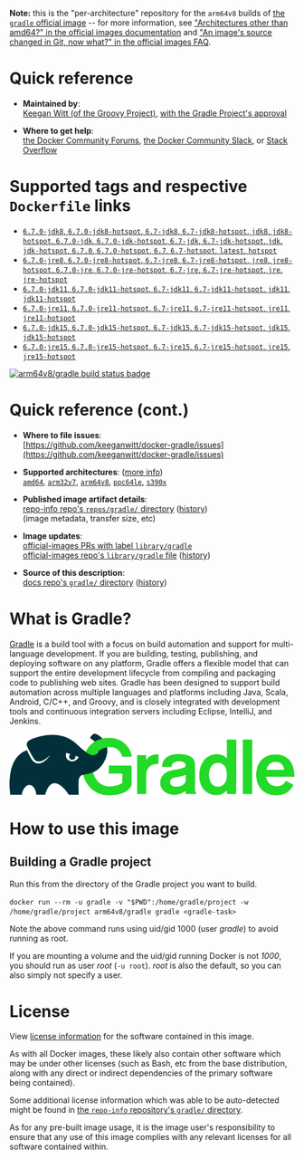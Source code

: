 <!--

********************************************************************************

WARNING:

    DO NOT EDIT "gradle/README.md"

    IT IS AUTO-GENERATED

    (from the other files in "gradle/" combined with a set of templates)

********************************************************************************

-->

**Note:** this is the "per-architecture" repository for the `arm64v8` builds of [the `gradle` official image](https://hub.docker.com/_/gradle) -- for more information, see ["Architectures other than amd64?" in the official images documentation](https://github.com/docker-library/official-images#architectures-other-than-amd64) and ["An image's source changed in Git, now what?" in the official images FAQ](https://github.com/docker-library/faq#an-images-source-changed-in-git-now-what).

# Quick reference

-	**Maintained by**:  
	[Keegan Witt (of the Groovy Project)](https://github.com/keeganwitt/docker-gradle), [with the Gradle Project's approval](https://discuss.gradle.org/t/official-docker-images/21159/8)

-	**Where to get help**:  
	[the Docker Community Forums](https://forums.docker.com/), [the Docker Community Slack](https://dockr.ly/slack), or [Stack Overflow](https://stackoverflow.com/search?tab=newest&q=docker)

# Supported tags and respective `Dockerfile` links

-	[`6.7.0-jdk8`, `6.7.0-jdk8-hotspot`, `6.7-jdk8`, `6.7-jdk8-hotspot`, `jdk8`, `jdk8-hotspot`, `6.7.0-jdk`, `6.7.0-jdk-hotspot`, `6.7-jdk`, `6.7-jdk-hotspot`, `jdk`, `jdk-hotspot`, `6.7.0`, `6.7.0-hotspot`, `6.7`, `6.7-hotspot`, `latest`, `hotspot`](https://github.com/keeganwitt/docker-gradle/blob/8e50459d57c5d88c005efc392c24feea5bafd11f/hotspot/jdk8/Dockerfile)
-	[`6.7.0-jre8`, `6.7.0-jre8-hotspot`, `6.7-jre8`, `6.7-jre8-hotspot`, `jre8`, `jre8-hotspot`, `6.7.0-jre`, `6.7.0-jre-hotspot`, `6.7-jre`, `6.7-jre-hotspot`, `jre`, `jre-hotspot`](https://github.com/keeganwitt/docker-gradle/blob/8e50459d57c5d88c005efc392c24feea5bafd11f/hotspot/jre8/Dockerfile)
-	[`6.7.0-jdk11`, `6.7.0-jdk11-hotspot`, `6.7-jdk11`, `6.7-jdk11-hotspot`, `jdk11`, `jdk11-hotspot`](https://github.com/keeganwitt/docker-gradle/blob/8e50459d57c5d88c005efc392c24feea5bafd11f/hotspot/jdk11/Dockerfile)
-	[`6.7.0-jre11`, `6.7.0-jre11-hotspot`, `6.7-jre11`, `6.7-jre11-hotspot`, `jre11`, `jre11-hotspot`](https://github.com/keeganwitt/docker-gradle/blob/8e50459d57c5d88c005efc392c24feea5bafd11f/hotspot/jre11/Dockerfile)
-	[`6.7.0-jdk15`, `6.7.0-jdk15-hotspot`, `6.7-jdk15`, `6.7-jdk15-hotspot`, `jdk15`, `jdk15-hotspot`](https://github.com/keeganwitt/docker-gradle/blob/8e50459d57c5d88c005efc392c24feea5bafd11f/hotspot/jdk15/Dockerfile)
-	[`6.7.0-jre15`, `6.7.0-jre15-hotspot`, `6.7-jre15`, `6.7-jre15-hotspot`, `jre15`, `jre15-hotspot`](https://github.com/keeganwitt/docker-gradle/blob/8e50459d57c5d88c005efc392c24feea5bafd11f/hotspot/jre15/Dockerfile)

[![arm64v8/gradle build status badge](https://img.shields.io/jenkins/s/https/doi-janky.infosiftr.net/job/multiarch/job/arm64v8/job/gradle.svg?label=arm64v8/gradle%20%20build%20job)](https://doi-janky.infosiftr.net/job/multiarch/job/arm64v8/job/gradle/)

# Quick reference (cont.)

-	**Where to file issues**:  
	[https://github.com/keeganwitt/docker-gradle/issues](https://github.com/keeganwitt/docker-gradle/issues)

-	**Supported architectures**: ([more info](https://github.com/docker-library/official-images#architectures-other-than-amd64))  
	[`amd64`](https://hub.docker.com/r/amd64/gradle/), [`arm32v7`](https://hub.docker.com/r/arm32v7/gradle/), [`arm64v8`](https://hub.docker.com/r/arm64v8/gradle/), [`ppc64le`](https://hub.docker.com/r/ppc64le/gradle/), [`s390x`](https://hub.docker.com/r/s390x/gradle/)

-	**Published image artifact details**:  
	[repo-info repo's `repos/gradle/` directory](https://github.com/docker-library/repo-info/blob/master/repos/gradle) ([history](https://github.com/docker-library/repo-info/commits/master/repos/gradle))  
	(image metadata, transfer size, etc)

-	**Image updates**:  
	[official-images PRs with label `library/gradle`](https://github.com/docker-library/official-images/pulls?q=label%3Alibrary%2Fgradle)  
	[official-images repo's `library/gradle` file](https://github.com/docker-library/official-images/blob/master/library/gradle) ([history](https://github.com/docker-library/official-images/commits/master/library/gradle))

-	**Source of this description**:  
	[docs repo's `gradle/` directory](https://github.com/docker-library/docs/tree/master/gradle) ([history](https://github.com/docker-library/docs/commits/master/gradle))

# What is Gradle?

[Gradle](https://gradle.org/) is a build tool with a focus on build automation and support for multi-language development. If you are building, testing, publishing, and deploying software on any platform, Gradle offers a flexible model that can support the entire development lifecycle from compiling and packaging code to publishing web sites. Gradle has been designed to support build automation across multiple languages and platforms including Java, Scala, Android, C/C++, and Groovy, and is closely integrated with development tools and continuous integration servers including Eclipse, IntelliJ, and Jenkins.

![logo](https://raw.githubusercontent.com/docker-library/docs/c3d3ca6beed000f9ba6eabc98f3399158f520256/gradle/logo.png)

# How to use this image

## Building a Gradle project

Run this from the directory of the Gradle project you want to build.

`docker run --rm -u gradle -v "$PWD":/home/gradle/project -w /home/gradle/project arm64v8/gradle gradle <gradle-task>`

Note the above command runs using uid/gid 1000 (user *gradle*) to avoid running as root.

If you are mounting a volume and the uid/gid running Docker is not *1000*, you should run as user *root* (`-u root`). *root* is also the default, so you can also simply not specify a user.

# License

View [license information](https://gradle.org/license/) for the software contained in this image.

As with all Docker images, these likely also contain other software which may be under other licenses (such as Bash, etc from the base distribution, along with any direct or indirect dependencies of the primary software being contained).

Some additional license information which was able to be auto-detected might be found in [the `repo-info` repository's `gradle/` directory](https://github.com/docker-library/repo-info/tree/master/repos/gradle).

As for any pre-built image usage, it is the image user's responsibility to ensure that any use of this image complies with any relevant licenses for all software contained within.
